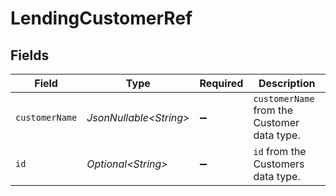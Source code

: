 # LendingCustomerRef


## Fields

| Field                                       | Type                                        | Required                                    | Description                                 |
| ------------------------------------------- | ------------------------------------------- | ------------------------------------------- | ------------------------------------------- |
| `customerName`                              | *JsonNullable\<String>*                     | :heavy_minus_sign:                          | `customerName` from the Customer data type. |
| `id`                                        | *Optional\<String>*                         | :heavy_minus_sign:                          | `id` from the Customers data type.          |